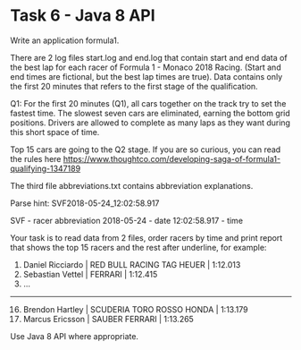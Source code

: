 # Task 6 - Java 8 API
Write an application formula1. 

There are 2 log files start.log and end.log that contain start and end data of the best lap for each racer of Formula 1 - Monaco 2018 Racing. (Start and end times are fictional, but the best lap times are true). Data contains only the first 20 minutes that refers to the first stage of the qualification.

Q1: For the first 20 minutes (Q1), all cars together on the track try to set the fastest time. The slowest seven cars are eliminated, earning the bottom grid positions. Drivers are allowed to complete as many laps as they want during this short space of time.

Top 15 cars are going to the Q2 stage. If you are so curious, you can read the rules here https://www.thoughtco.com/developing-saga-of-formula1-qualifying-1347189

The third file abbreviations.txt contains abbreviation explanations.

Parse hint:
SVF2018-05-24_12:02:58.917

SVF - racer abbreviation 
2018-05-24 - date
12:02:58.917 - time

Your task is to read data from 2 files, order racers by time and print report that shows the top 15 racers and the rest after underline, for example:

1. Daniel Ricciardo      | RED BULL RACING TAG HEUER     | 1:12.013
2. Sebastian Vettel      | FERRARI                                         | 1:12.415
3. ...
------------------------------------------------------------------------
16. Brendon Hartley   | SCUDERIA TORO ROSSO HONDA | 1:13.179
17. Marcus Ericsson    | SAUBER FERRARI                           | 1:13.265


Use Java 8 API where appropriate.
